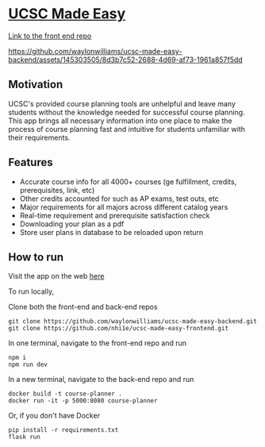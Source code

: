# [UCSC Made Easy](https://ucscmadeeasy.vercel.app/)

[Link to the front end repo](https://github.com/nhi1e/ucsc-made-easy-frontend)

https://github.com/waylonwilliams/ucsc-made-easy-backend/assets/145303505/8d3b7c52-2688-4d69-af73-1961a857f5dd

## Motivation

UCSC's provided course planning tools are unhelpful and leave many students without the knowledge needed for successful course planning. This app brings all necessary information into one place to make the process of course planning fast and intuitive for students unfamiliar with their requirements.

## Features

- Accurate course info for all 4000+ courses (ge fulfillment, credits, prerequisites, link, etc)
- Other credits accounted for such as AP exams, test outs, etc
- Major requirements for all majors across different catalog years
- Real-time requirement and prerequisite satisfaction check
- Downloading your plan as a pdf
- Store user plans in database to be reloaded upon return

## How to run

Visit the app on the web [here](https://ucscmadeeasy.vercel.app/)

To run locally,

Clone both the front-end and back-end repos

```
git clone https://github.com/waylonwilliams/ucsc-made-easy-backend.git
git clone https://github.com/nhi1e/ucsc-made-easy-frontend.git
```

In one terminal, navigate to the front-end repo and run

```
npm i
npm run dev
```

In a new terminal, navigate to the back-end repo and run

```
docker build -t course-planner .
docker run -it -p 5000:8080 course-planner
```

Or, if you don't have Docker
```
pip install -r requirements.txt
flask run
```
